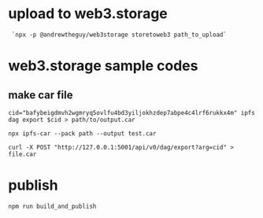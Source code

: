 # upload to web3.storage

```
 `npx -p @andrewtheguy/web3storage storetoweb3 path_to_upload`
```

# web3.storage sample codes

## make car file

```
cid="bafybeigdmvh2wgmryq5ovlfu4bd3yiljokhzdep7abpe4c4lrf6rukkx4m" ipfs dag export $cid > path/to/output.car
```

```
npx ipfs-car --pack path --output test.car
```

```
curl -X POST "http://127.0.0.1:5001/api/v0/dag/export?arg=cid" > file.car
```

# publish

```
npm run build_and_publish
```